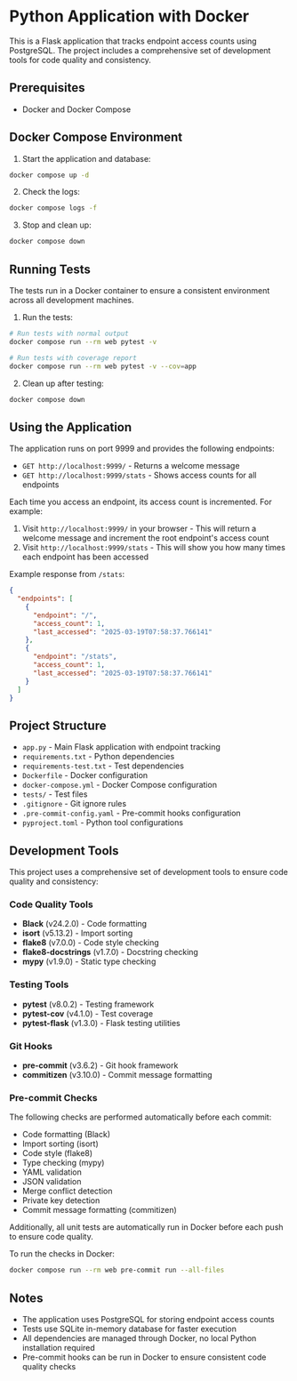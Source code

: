 # Python Application with Docker

This is a Flask application that tracks endpoint access counts using PostgreSQL. The project includes a comprehensive set of development tools for code quality and consistency.

## Prerequisites

- Docker and Docker Compose

## Docker Compose Environment

1. Start the application and database:
```bash
docker compose up -d
```

2. Check the logs:
```bash
docker compose logs -f
```

3. Stop and clean up:
```bash
docker compose down
```

## Running Tests

The tests run in a Docker container to ensure a consistent environment across all development machines.

1. Run the tests:
```bash
# Run tests with normal output
docker compose run --rm web pytest -v

# Run tests with coverage report
docker compose run --rm web pytest -v --cov=app
```

2. Clean up after testing:
```bash
docker compose down
```

## Using the Application

The application runs on port 9999 and provides the following endpoints:

- `GET http://localhost:9999/` - Returns a welcome message
- `GET http://localhost:9999/stats` - Shows access counts for all endpoints

Each time you access an endpoint, its access count is incremented. For example:
1. Visit `http://localhost:9999/` in your browser - This will return a welcome message and increment the root endpoint's access count
2. Visit `http://localhost:9999/stats` - This will show you how many times each endpoint has been accessed

Example response from `/stats`:
```json
{
  "endpoints": [
    {
      "endpoint": "/",
      "access_count": 1,
      "last_accessed": "2025-03-19T07:58:37.766141"
    },
    {
      "endpoint": "/stats",
      "access_count": 1,
      "last_accessed": "2025-03-19T07:58:37.766141"
    }
  ]
}
```

## Project Structure

- `app.py` - Main Flask application with endpoint tracking
- `requirements.txt` - Python dependencies
- `requirements-test.txt` - Test dependencies
- `Dockerfile` - Docker configuration
- `docker-compose.yml` - Docker Compose configuration
- `tests/` - Test files
- `.gitignore` - Git ignore rules
- `.pre-commit-config.yaml` - Pre-commit hooks configuration
- `pyproject.toml` - Python tool configurations

## Development Tools

This project uses a comprehensive set of development tools to ensure code quality and consistency:

### Code Quality Tools
- **Black** (v24.2.0) - Code formatting
- **isort** (v5.13.2) - Import sorting
- **flake8** (v7.0.0) - Code style checking
- **flake8-docstrings** (v1.7.0) - Docstring checking
- **mypy** (v1.9.0) - Static type checking

### Testing Tools
- **pytest** (v8.0.2) - Testing framework
- **pytest-cov** (v4.1.0) - Test coverage
- **pytest-flask** (v1.3.0) - Flask testing utilities

### Git Hooks
- **pre-commit** (v3.6.2) - Git hook framework
- **commitizen** (v3.10.0) - Commit message formatting

### Pre-commit Checks
The following checks are performed automatically before each commit:
- Code formatting (Black)
- Import sorting (isort)
- Code style (flake8)
- Type checking (mypy)
- YAML validation
- JSON validation
- Merge conflict detection
- Private key detection
- Commit message formatting (commitizen)

Additionally, all unit tests are automatically run in Docker before each push to ensure code quality.

To run the checks in Docker:
```bash
docker compose run --rm web pre-commit run --all-files
```

## Notes

- The application uses PostgreSQL for storing endpoint access counts
- Tests use SQLite in-memory database for faster execution
- All dependencies are managed through Docker, no local Python installation required
- Pre-commit hooks can be run in Docker to ensure consistent code quality checks
